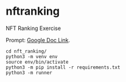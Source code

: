 # nftranking
NFT Ranking Exercise

Prompt: [Google Doc Link](https://docs.google.com/document/d/10B-xaHM0yeb9dt4DCVO193pJvbC18QbWpk6HgGIebl8/edit?usp=sharing).

```
cd nft_ranking/
python3 -m venv env
source env/bin/activate
python3 -m pip install -r requirements.txt
python3 -m runner
```
